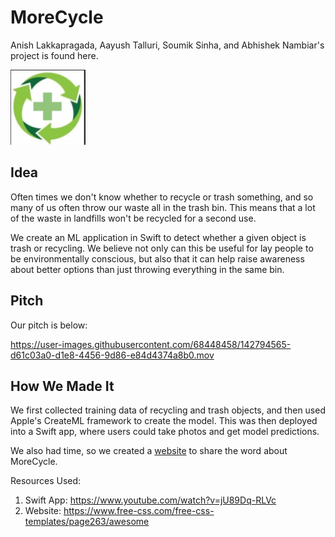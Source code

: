 # MoreCycle 

Anish Lakkapragada, Aayush Talluri, Soumik Sinha, and Abhishek Nambiar's project is found here. 

<img src = "dank.png"> </img>
## Idea 

Often times we don't know whether to recycle or trash something, and so many of us often throw our waste all in the trash bin. This means that a lot of the waste in landfills won't be recycled for a second use. 

We create an ML application in Swift to detect whether a given object is trash or recycling. We believe not only can this be useful for lay people to be environmentally conscious, but also that it can help raise awareness about better options than just throwing everything in the same bin. 

## Pitch

Our pitch is below:

https://user-images.githubusercontent.com/68448458/142794565-d61c03a0-d1e8-4456-9d86-e84d4374a8b0.mov


## How We Made It 

We first collected training data of recycling and trash objects, and then used Apple's CreateML framework to create the model. This was then deployed into a Swift app, where users could take photos and get model predictions. 

We also had time, so we created a [website](https://anish-lakkapragada.github.io/MoreCycle/) to share the word about MoreCycle. 

Resources Used:
1) Swift App: https://www.youtube.com/watch?v=jU89Dq-RLVc
2) Website: https://www.free-css.com/free-css-templates/page263/awesome
